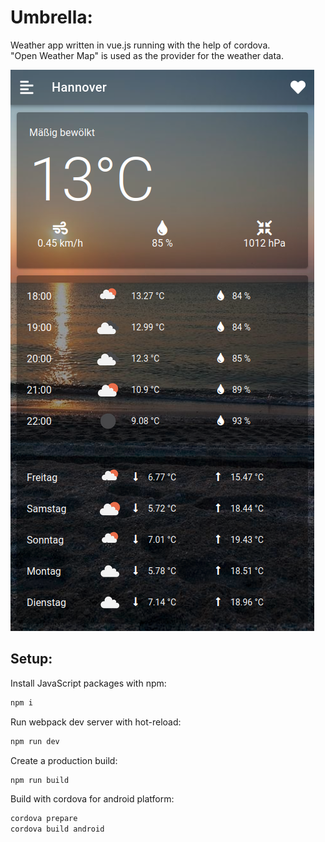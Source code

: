 # Umbrella:
Weather app written in vue.js running with the help of cordova.
<br>"Open Weather Map" is used as the provider for the weather data.

![](https://raw.githubusercontent.com/janml/Umbrella/main/screenshot.png)


## Setup:
Install JavaScript packages with npm:
```bash
npm i
```
Run webpack dev server with hot-reload:
```bash
npm run dev
```
Create a production build:
```bash
npm run build
```
Build with cordova for android platform:
```bash
cordova prepare
cordova build android
```
